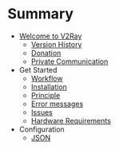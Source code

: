 # Summary

* [Welcome to V2Ray](README.md)
  * [Version History](welcome/versions.md)
  * [Donation](welcome/donate.md)
  * [Private Communication](welcome/pgp.md)
* Get Started
  * [Workflow](get_started/workflow.md)
  * [Installation](get_started/install.md)
  * [Principle](get_started/internal.md)
  * [Error messages](get_started/errors.md)
  * [Issues](get_started/issue.md)
  * [Hardware Requirements](get_started/hardware.md)
* Configuration
  * [JSON](configuration/json.md)
